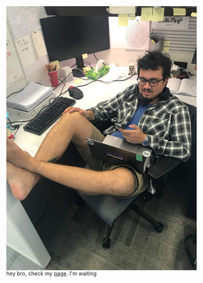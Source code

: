 <img align='right' height='700' src='laurence_waiting.jpg'>

hey bro, check my [page](https://henriquelaureano.github.io/).
I'm waiting
